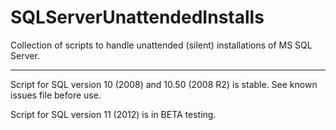 SQLServerUnattendedInstalls
===========================

Collection of scripts to handle unattended (silent) installations of MS SQL Server.

---------------------------

Script for SQL version 10 (2008) and 10.50 (2008 R2) is stable. See known issues file before use.

Script for SQL version 11 (2012) is in BETA testing.
